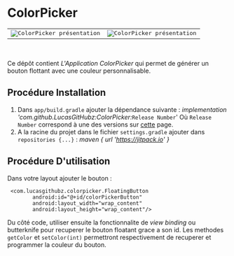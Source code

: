 # ColorPicker

<table>
 <tr>
  <td>
   <kbd>
    <img src="https://image.noelshack.com/fichiers/2022/01/2/1641315996-img2.png"/ alt="ColorPicker présentation">
   </kbd>
  </td>
  <td>
   <kbd>
    <img src="https://image.noelshack.com/fichiers/2022/01/2/1641317058-img3.png"/ alt="ColorPicker présentation">
   </kbd>
  </td>
 </tr>
</table>

</br>

Ce dépôt contient _L'Application ColorPicker_ qui permet de générer un bouton flottant avec une couleur personnalisable.


## Procédure Installation
1. Dans `app/build.gradle` ajouter la dépendance suivante : _implementation 'com.github.LucasGitHubz:ColorPicker:_`Release Number`'
   Où `Release Number` correspond à une des versions sur [cette](https://github.com/LucasGitHubz/ColorPicker/releases) page.
3. A la racine du projet dans le fichier `settings.gradle` ajouter dans `repositories {...}` : _maven { url 'https://jitpack.io' }_


## Procédure D'utilisation
Dans votre layout ajouter le bouton : 

```
 <com.lucasgithubz.colorpicker.FloatingButton
        android:id="@+id/colorPickerButton"
        android:layout_width="wrap_content"
        android:layout_height="wrap_content"/>
```

Du côté code, utiliser ensuite la fonctionnalite de _view binding_ ou butterknife pour recuperer le bouton floatant grace a son id.
Les methodes `getColor` et `setColor(int)` permettront respectivement de recuperer et programmer la couleur du bouton.

